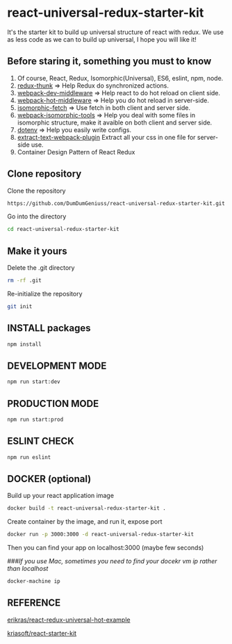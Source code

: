 # react-universal-redux-starter-kit
It's the starter kit to build up universal structure of react with redux.
We use as less code as we can to build up universal, I hope you will like it!

## Before staring it, something you must to know

1. Of course, React, Redux, Isomorphic(Universal), ES6, eslint, npm, node.
2. [redux-thunk](https://github.com/gaearon/redux-thunk) => Help Redux do synchronized actions.
3. [webpack-dev-middleware](https://github.com/webpack/webpack-dev-middleware) => Help react to do hot reload on client side.
4. [webpack-hot-middleware](https://github.com/glenjamin/webpack-hot-middleware) => Help you do hot reload in server-side.
5. [isomorphic-fetch](https://github.com/matthew-andrews/isomorphic-fetch) => Use fetch in both client and server side.
6. [webpack-isomorphic-tools](https://github.com/halt-hammerzeit/webpack-isomorphic-tools) => Help you deal with some files in isomorphic structure, make it avaible on both client and server side.
7. [dotenv](https://github.com/bkeepers/dotenv) => Help you easily write configs.
8. [extract-text-webpack-plugin](https://github.com/webpack/extract-text-webpack-plugin) Extract all your css in one file for server-side use.
9. Container Design Pattern of React Redux


## Clone repository
Clone the repository

```bash
https://github.com/DumDumGeniuss/react-universal-redux-starter-kit.git react-universal-redux-starter-kit
```
Go into the directory

```bash
cd react-universal-redux-starter-kit
```

## Make it yours
Delete the .git directory

```bash
rm -rf .git
```
Re-initialize the repository

```bash
git init
```

## INSTALL packages

```bash
npm install
```

## DEVELOPMENT MODE

```bash
npm run start:dev
```

## PRODUCTION MODE

```bash
npm run start:prod
```

## ESLINT CHECK

```bash
npm run eslint
```

## DOCKER (optional)

Build up your react application image

```bash
docker build -t react-universal-redux-starter-kit .
```
Create container by the image, and run it, expose port

```bash
docker run -p 3000:3000 -d react-universal-redux-starter-kit
```

Then you can find your app on localhost:3000 (maybe few seconds)

###_If you use Mac, sometimes you need to find your docekr vm ip rather than localhost_

```bash
docker-machine ip
```

## REFERENCE

[erikras/react-redux-universal-hot-example](https://github.com/erikras/react-redux-universal-hot-example)

[kriasoft/react-starter-kit
](https://github.com/kriasoft/react-starter-kit)

